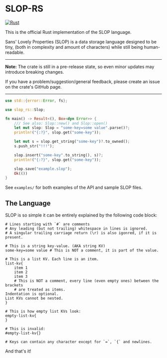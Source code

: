 # SLOP-RS

[![Rust](https://github.com/ThEnderYoshi/slop-rs/actions/workflows/rust.yml/badge.svg)](https://github.com/ThEnderYoshi/slop-rs/actions/workflows/rust.yml)

This is the official Rust implementation of the SLOP language.

Sans' Lovely Properties (SLOP) is a data storage language designed to be tiny,
(both in complexity and amount of characters) while still being human-readable.

---

**Note:** The crate is still in a pre-release state,
so even minor updates may introduce breaking changes.

If you have a problem/suggestion/general feedback, please create an issue on the
crate's GitHub page.

---

```rust
use std::{error::Error, fs};

use slop_rs::Slop;

fn main() -> Result<(), Box<dyn Error>> {
    /// See also: Slop::new() and Slop::open()
    let mut slop: Slop = "some-key=some value".parse()?;
    println!("{:?}", slop.get("some-key"));

    let mut s = slop.get_string("some-key")?.to_owned();
    s.push_str("!!!");

    slop.insert("some-key".to_string(), s)?;
    println!("{:?}", slop.get("some-key"));

    slop.save("example.slop");
    Ok(())
}
```

See `examples/` for both examples of the API and sample SLOP files.

## The Language

SLOP is so simple it can be entirely explained by the following code block:

```slop
# Lines starting with `#` are comments
# Any leading (but not trailing) whitespace in lines is ignored.
# A singular trailing carriage return (\r) is also igonred, if it is present.

# This is a string key-value. (AKA string KV)
some-key=some value # This is NOT a comment, it is part of the value.

# This is a list KV. Each line is an item.
list-kv{
    item 1
    item 2
    item 3
    # This is NOT a comment, every line (even empty ones) between the brackets
    # are treated as items.
Indentation is optional.
List KVs cannot be nested.
}

# This is how empty list KVs look:
empty-list-kv{
}

# This is invalid:
#empty-list-kv{}

# Keys can contain any character except for `=`, `{` and newlines.
```

And that's it!
